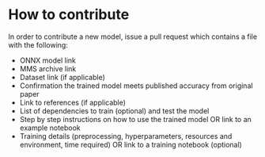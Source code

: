 # How to contribute
In order to contribute a new model, issue a pull request which contains a file with the following:
* ONNX model link
* MMS archive link
* Dataset link (if applicable)
* Confirmation the trained model meets published accuracy from original paper
* Link to references (if applicable)
* List of dependencies to train (optional) and test the model
* Step by step instructions on how to use the trained model OR link to an example notebook
* Training details (preprocessing, hyperparameters, resources and environment, time required) OR link to a training notebook (optional)
